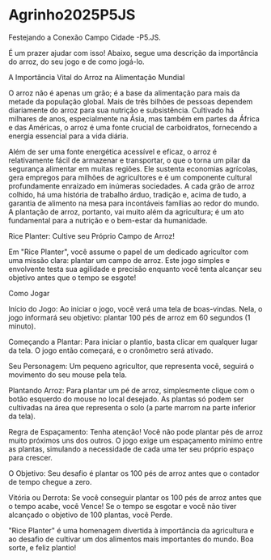 # Agrinho2025P5JS
Festejando a Conexão Campo Cidade -P5.JS.


É um prazer ajudar com isso! Abaixo, segue uma descrição da importância do arroz, do seu jogo e de como jogá-lo.

A Importância Vital do Arroz na Alimentação Mundial

O arroz não é apenas um grão; é a base da alimentação para mais da metade da população global. Mais de três bilhões de pessoas dependem diariamente do arroz para sua nutrição e subsistência. Cultivado há milhares de anos, especialmente na Ásia, mas também em partes da África e das Américas, o arroz é uma fonte crucial de carboidratos, fornecendo a energia essencial para a vida diária.

Além de ser uma fonte energética acessível e eficaz, o arroz é relativamente fácil de armazenar e transportar, o que o torna um pilar da segurança alimentar em muitas regiões. Ele sustenta economias agrícolas, gera empregos para milhões de agricultores e é um componente cultural profundamente enraizado em inúmeras sociedades. A cada grão de arroz colhido, há uma história de trabalho árduo, tradição e, acima de tudo, a garantia de alimento na mesa para incontáveis famílias ao redor do mundo. A plantação de arroz, portanto, vai muito além da agricultura; é um ato fundamental para a nutrição e o bem-estar da humanidade.

Rice Planter: Cultive seu Próprio Campo de Arroz!

Em "Rice Planter", você assume o papel de um dedicado agricultor com uma missão clara: plantar um campo de arroz. Este jogo simples e envolvente testa sua agilidade e precisão enquanto você tenta alcançar seu objetivo antes que o tempo se esgote!

Como Jogar

Início do Jogo: Ao iniciar o jogo, você verá uma tela de boas-vindas. Nela, o jogo informará seu objetivo: plantar 100 pés de arroz em 60 segundos (1 minuto).

Começando a Plantar: Para iniciar o plantio, basta clicar em qualquer lugar da tela. O jogo então começará, e o cronômetro será ativado.

Seu Personagem: Um pequeno agricultor, que representa você, seguirá o movimento do seu mouse pela tela.

Plantando Arroz: Para plantar um pé de arroz, simplesmente clique com o botão esquerdo do mouse no local desejado. As plantas só podem ser cultivadas na área que representa o solo (a parte marrom na parte inferior da tela).

Regra de Espaçamento: Tenha atenção! Você não pode plantar pés de arroz muito próximos uns dos outros. O jogo exige um espaçamento mínimo entre as plantas, simulando a necessidade de cada uma ter seu próprio espaço para crescer.

O Objetivo: Seu desafio é plantar os 100 pés de arroz antes que o contador de tempo chegue a zero.

Vitória ou Derrota:
Se você conseguir plantar os 100 pés de arroz antes que o tempo acabe, você Vence!
Se o tempo se esgotar e você não tiver alcançado o objetivo de 100 plantas, você Perde.

"Rice Planter" é uma homenagem divertida à importância da agricultura e ao desafio de cultivar um dos alimentos mais importantes do mundo. Boa sorte, e feliz plantio!
